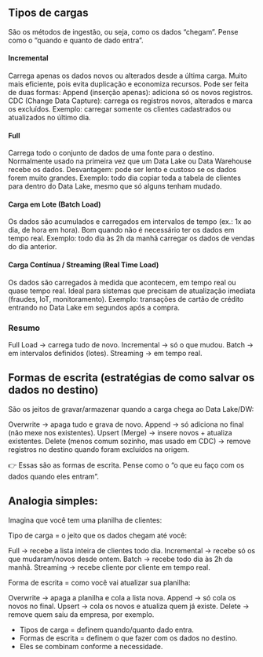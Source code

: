 ## Tipos de cargas
São os métodos de ingestão, ou seja, como os dados “chegam”.
Pense como o “quando e quanto de dado entra”.

#### Incremental 
Carrega apenas os dados novos ou alterados desde a última carga.
Muito mais eficiente, pois evita duplicação e economiza recursos.
Pode ser feita de duas formas:
Append (inserção apenas): adiciona só os novos registros.
CDC (Change Data Capture): carrega os registros novos, alterados e marca os excluídos.
Exemplo: carregar somente os clientes cadastrados ou atualizados no último dia.

#### Full
Carrega todo o conjunto de dados de uma fonte para o destino.
Normalmente usado na primeira vez que um Data Lake ou Data Warehouse recebe os dados.
Desvantagem: pode ser lento e custoso se os dados forem muito grandes.
Exemplo: todo dia copiar toda a tabela de clientes para dentro do Data Lake, mesmo que só alguns tenham mudado.

#### Carga em Lote (Batch Load)
Os dados são acumulados e carregados em intervalos de tempo (ex.: 1x ao dia, de hora em hora).
Bom quando não é necessário ter os dados em tempo real.
Exemplo: todo dia às 2h da manhã carregar os dados de vendas do dia anterior.

#### Carga Contínua / Streaming (Real Time Load)
Os dados são carregados à medida que acontecem, em tempo real ou quase tempo real.
Ideal para sistemas que precisam de atualização imediata (fraudes, IoT, monitoramento).
Exemplo: transações de cartão de crédito entrando no Data Lake em segundos após a compra.

### Resumo
Full Load → carrega tudo de novo.
Incremental → só o que mudou.
Batch → em intervalos definidos (lotes).
Streaming → em tempo real.

## Formas de escrita (estratégias de como salvar os dados no destino)

São os jeitos de gravar/armazenar quando a carga chega ao Data Lake/DW:

Overwrite → apaga tudo e grava de novo.
Append → só adiciona no final (não mexe nos existentes).
Upsert (Merge) → insere novos + atualiza existentes.
Delete (menos comum sozinho, mas usado em CDC) → remove registros no destino quando foram excluídos na origem.

👉 Essas são as formas de escrita. Pense como o “o que eu faço com os dados quando eles entram”.


## Analogia simples:

Imagina que você tem uma planilha de clientes:

Tipo de carga = o jeito que os dados chegam até você:

Full → recebe a lista inteira de clientes todo dia.
Incremental → recebe só os que mudaram/novos desde ontem.
Batch → recebe todo dia às 2h da manhã.
Streaming → recebe cliente por cliente em tempo real.

Forma de escrita = como você vai atualizar sua planilha:

Overwrite → apaga a planilha e cola a lista nova.
Append → só cola os novos no final.
Upsert → cola os novos e atualiza quem já existe.
Delete → remove quem saiu da empresa, por exemplo.

- Tipos de carga = definem quando/quanto dado entra.
- Formas de escrita = definem o que fazer com os dados no destino.
- Eles se combinam conforme a necessidade.